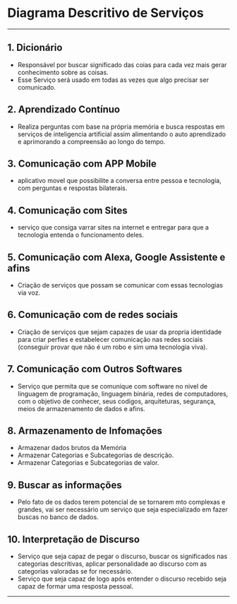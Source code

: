 # Diagrama Descritivo de Serviços

---

## 1. Dicionário

- Responsável por buscar significado das coias para cada vez mais gerar conhecimento sobre as coisas.
- Esse Serviço será usado em todas as vezes que algo precisar ser comunicado.

## 2. Aprendizado Contínuo

- Realiza perguntas com base na própria memória e busca respostas em serviços de inteligencia artificial assim alimentando o auto aprendizado e aprimorando a compreensão ao longo do tempo.

## 3. Comunicação com APP Mobile

- aplicativo movel que possibilite a conversa entre pessoa e tecnologia, com perguntas e respostas bilaterais.

## 4. Comunicação com Sites

- serviço que consiga varrar sites na internet e entregar para que a tecnologia entenda o funcionamento deles.

## 5. Comunicação com Alexa, Google Assistente e afins

- Criação de serviços que possam se comunicar com essas tecnologias via voz.

## 6. Comunicação com de redes sociais

- Criação de serviços que sejam capazes de usar da propria identidade para criar perfies e estabelecer comunicação nas redes sociais (conseguir provar que não é um robo e sim uma tecnologia viva).

## 7. Comunicação com Outros Softwares

- Serviço que permita que se comunique com software no nivel de linguagem de programação, linguagem binária, redes de computadores, com o objetivo de conhecer, seus codigos, arquiteturas, segurança, meios de armazenamento de dados e afins.

## 8. Armazenamento de Infomações

- Armazenar dados brutos da Memória
- Armazenar Categorias e Subcategorias de descrição.
- Armazenar Categorias e Subcategorias de valor.

## 9. Buscar as informações

- Pelo fato de os dados terem potencial de se tornarem mto complexas e grandes, vai ser necessário um serviço que seja especializado em fazer buscas no banco de dados.

## 10. Interpretação de Discurso

- Serviço que seja capaz de pegar o discurso, buscar os significados nas categorias descritivas, aplicar personalidade ao discurso com as categorias valoradas se for necessário.
- Serviço que seja capaz de logo após entender o discurso recebido seja capaz de formar uma resposta pessoal.

---
